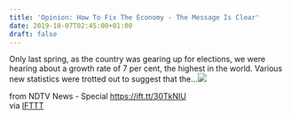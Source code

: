 ```yaml
---
title: 'Opinion: How To Fix The Economy - The Message Is Clear'
date: 2019-10-07T02:45:00+01:00
draft: false
---
```


Only last spring, as the country was gearing up for elections, we were hearing about a growth rate of 7 per cent, the highest in the world. Various new statistics were trotted out to suggest that the...![](http://feeds.feedburner.com/~r/NDTV-LatestNews/~4/pQOn6Kvqvxw)  
  
from NDTV News - Special https://ift.tt/30TkNIU  
via [IFTTT](https://ifttt.com/?ref=da&site=blogger)